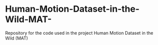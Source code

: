 # Human-Motion-Dataset-in-the-Wild-MAT-
Repository for the code used in the project Human Motion Dataset in the Wild (MAT)
